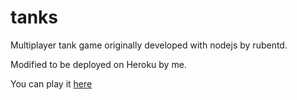 tanks
======

Multiplayer tank game originally developed with nodejs by rubentd.

Modified to be deployed on Heroku by me.

You can play it [here](https://multiplay.herokuapp.com/)
 
